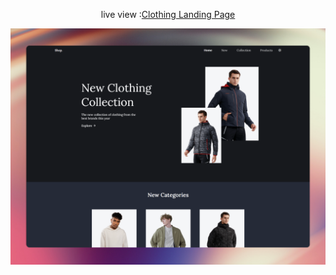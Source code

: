 <p align="center">live view :<a href="https://manotm.github.io/Clothing-Landing-Page/" target="_blank">Clothing Landing Page</p>
<p align="center"> 
</p>

![preview img](/preview.png)
